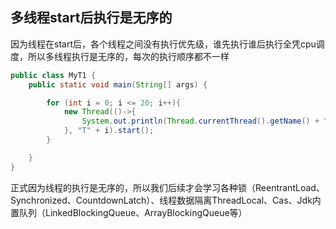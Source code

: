 ## 多线程start后执行是无序的

因为线程在start后，各个线程之间没有执行优先级，谁先执行谁后执行全凭cpu调度，所以多线程执行是无序的，每次的执行顺序都不一样

```java
public class MyT1 {
    public static void main(String[] args) {

        for (int i = 0; i <= 20; i++){
            new Thread(()->{
                System.out.println(Thread.currentThread().getName() + "通过实现Runnable接口的方式创建线程");
            }, "T" + i).start();
        }

    }
}
```

正式因为线程的执行是无序的，所以我们后续才会学习各种锁（ReentrantLoad、Synchronized、CountdownLatch）、线程数据隔离ThreadLocal、Cas、Jdk内置队列（LinkedBlockingQueue、ArrayBlockingQueue等）

